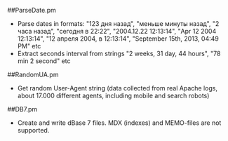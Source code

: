 ##ParseDate.pm

- Parse dates in formats: "123 дня назад", "меньше минуты назад", "2 часа назад", "сегодня в 22:22", "2004.12.22 12:13:14", "Apr 12 2004 12:13:14", "12 апреля 2004, в 12:13:14", "September 15th, 2013, 04:49 PM" etc
- Extract seconds interval from strings "2 weeks, 31 day, 44 hours", "78 min 2 second" etc
 
##RandomUA.pm

- Get random User-Agent string (data collected from real Apache logs, about 17.000 different agents, including mobile and search robots)

##DB7.pm


- Create and write dBase 7 files. MDX (indexes) and MEMO-files are not supported.
